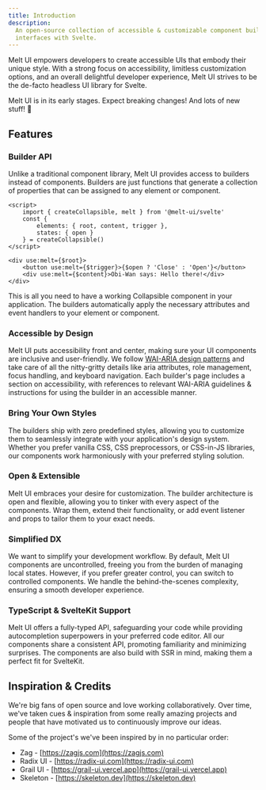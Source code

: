 ```yaml
---
title: Introduction
description:
  An open-source collection of accessible & customizable component builders for creating user
  interfaces with Svelte.
---
```


<script>
    import { Construction } from '$docs/components'
</script>

Melt UI empowers developers to create accessible UIs that embody their unique style. With a strong
focus on accessibility, limitless customization options, and an overall delightful developer
experience, Melt UI strives to be the de-facto headless UI library for Svelte.

<Construction>
    Melt UI is in its early stages. Expect breaking changes! And lots of new stuff! 🚀
</Construction>

## Features

### Builder API

Unlike a traditional component library, Melt UI provides access to builders instead of components.
Builders are just functions that generate a collection of properties that can be assigned to any
element or component.

```svelte {3-6} /$root/#hi /$content/#hi /$trigger/#hi
<script>
	import { createCollapsible, melt } from '@melt-ui/svelte'
	const {
		elements: { root, content, trigger },
		states: { open }
	} = createCollapsible()
</script>

<div use:melt={$root}>
	<button use:melt={$trigger}>{$open ? 'Close' : 'Open'}</button>
	<div use:melt={$content}>Obi-Wan says: Hello there!</div>
</div>
```

This is all you need to have a working Collapsible component in your application. The builders
automatically apply the necessary attributes and event handlers to your element or component.

### Accessible by Design

Melt UI puts accessibility front and center, making sure your UI components are inclusive and
user-friendly. We follow [WAI-ARIA design patterns](https://www.w3.org/WAI/ARIA/apg/) and take care
of all the nitty-gritty details like aria attributes, role management, focus handling, and keyboard
navigation. Each builder's page includes a section on accessibility, with references to relevant
WAI-ARIA guidelines & instructions for using the builder in an accessible manner.

### Bring Your Own Styles

The builders ship with zero predefined styles, allowing you to customize them to seamlessly
integrate with your application's design system. Whether you prefer vanilla CSS, CSS preprocessors,
or CSS-in-JS libraries, our components work harmoniously with your preferred styling solution.

### Open & Extensible

Melt UI embraces your desire for customization. The builder architecture is open and flexible,
allowing you to tinker with every aspect of the components. Wrap them, extend their functionality,
or add event listener and props to tailor them to your exact needs.

### Simplified DX

We want to simplify your development workflow. By default, Melt UI components are uncontrolled,
freeing you from the burden of managing local states. However, if you prefer greater control, you
can switch to controlled components. We handle the behind-the-scenes complexity, ensuring a smooth
developer experience.

### TypeScript & SvelteKit Support

Melt UI offers a fully-typed API, safeguarding your code while providing autocompletion superpowers
in your preferred code editor. All our components share a consistent API, promoting familiarity and
minimizing surprises. The components are also build with SSR in mind, making them a perfect fit for
SvelteKit.

## Inspiration & Credits

We're big fans of open source and love working collaboratively. Over time, we've taken cues &
inspiration from some really amazing projects and people that have motivated us to continuously
improve our ideas.

Some of the project's we've been inspired by in no particular order:

- Zag - [https://zagjs.com](https://zagjs.com)
- Radix UI - [https://radix-ui.com](https://radix-ui.com)
- Grail UI - [https://grail-ui.vercel.app](https://grail-ui.vercel.app)
- Skeleton - [https://skeleton.dev](https://skeleton.dev)
